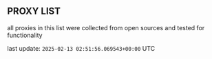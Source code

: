 ## PROXY LIST

all proxies in this list were collected from open sources and tested for functionality

last update: `2025-02-13 02:51:56.069543+00:00` UTC